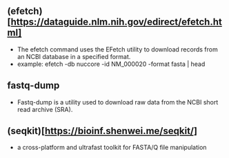 ## (efetch)[https://dataguide.nlm.nih.gov/edirect/efetch.html]
  - The efetch command uses the EFetch utility to download records from an NCBI database in a specified format.
  - example: efetch -db nuccore -id NM_000020 -format fasta | head
  
## fastq-dump
  - Fastq-dump is a utility used to download raw data from the NCBI short read archive (SRA).  


## (seqkit)[https://bioinf.shenwei.me/seqkit/]
  - a cross-platform and ultrafast toolkit for FASTA/Q file manipulation
